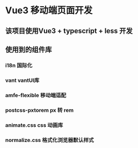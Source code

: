 # Vue3 移动端页面开发

## 该项目使用Vue3 + typescript + less 开发
## 使用到的组件库
### i18n 国际化
### vant vantUI库
### amfe-flexible 移动端适配
### postcss-pxtorem px 转 rem
### animate.css css 动画库
### normalize.css 格式化浏览器默认样式
